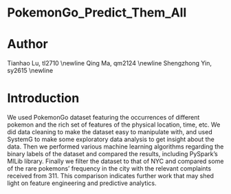 # PokemonGo_Predict_Them_All

# Author
Tianhao Lu, tl2710 \newline
Qing Ma, qm2124 \newline
Shengzhong Yin, sy2615 \newline

# Introduction
We used PokemonGo dataset featuring the occurrences of different pokemon and the rich set of features of the physical location, time, etc. We did data cleaning to make the dataset easy to manipulate with, and used SystemG to make some exploratory data analysis to get insight about the data. Then we performed various machine learning algorithms regarding the binary labels of the dataset and compared the results, including PySpark’s MlLib library. Finally we filter the dataset to that of NYC and compared some of the rare pokemons’ frequency in the city with the relevant complaints received from 311. This comparison indicates further work that may shed light on feature engineering and predictive analytics.

